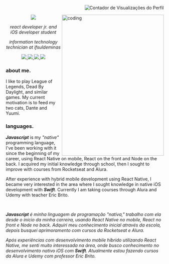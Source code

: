 <p align="right">
 <img src="https://komarev.com/ghpvc/?username=naliferreira&color=C5472E" alt="Contador de Visualizações do Perfil">
</p>

<img
  alt="coding"
  align="right"
  width="325em"
  height="450em"
  src="https://c.tenor.com/AlUkiGkR2j8AAAAM/new-game-ahagon-umiko-programming.gif"
/>

<p align="center"><img src="https://readme-typing-svg.herokuapp.com/?lines=Hi,+dear!;I'm+Lívia+✨;Nice+to+meet+u.&color=%23ADBBC8&size=30&font=firacode&center=true">
</p>

<p align="center"><i> react developer jr. and iOS developer student </i></p>
<p align="center"><i> information technology technician at ifsuldeminas </i></p>

<div align="center">
 <a href="mailto:analiviadesouza.contato@gmail.com">
  <img src="https://img.shields.io/badge/email-%2322272D?style=for-the-badge&logo=gmail">
 </a>
 
 <a href="https://www.linkedin.com/in/naliferreira/">
  <img src="https://img.shields.io/badge/linkedin-%2322272D?style=for-the-badge&logo=linkedin">
 </a>
 
 <a href="https://api.whatsapp.com/send?phone=553597569021&text=Ol%C3%A1%2C%20L%C3%ADvia!%20Tudo%20bem%3F">
  <img src="https://img.shields.io/badge/whatsapp-%2322272D?style=for-the-badge&logo=whatsapp">
 </a>

 <a href="https://www.instagram.com/ferrnali/">
  <img src="https://img.shields.io/badge/@ferrnali-%2322272D?style=for-the-badge&logo=instagram">
 </a>
</div>

<h3> about me. </h3>
<p> I like to play League of Legends, Dead By Daylight, and similar games. My current motivation is to feed my two cats, Dante and Yuumi. </p>

 
<h3> languages. </h3>
<p><i><strong>
 Javascript</strong></i> is my <em>"native"</em> programming language, I've been working with it since the beginning of my career, using React Native on mobile, React on the front and Node on the back. I acquired my initial knowledge through school, then I sought to improve with courses from Rocketseat and Alura.
</p>
<p>
 After experience with hybrid mobile development using React Native, I became very interested in the area where I sought knowledge in native iOS development with <i><strong>Swift</strong></i>. Currently I am taking courses through Alura and Udemy with teacher Eric Brito.
</p>

<br>

<p><i><strong>
 Javascript</strong> é minha linguagem de programação <em>"nativa,"</em> trabalho com ela desde o início da minha carreira, usando React Native no mobile, React no front e Node no back. Adquiri meu conhecimento inicial através da escola, depois busquei aprimoramento com cursos da Rocketseat e Alura.
</i> </p>
<p><i>
 Após experiências com desenvolvimento mobile híbrido utilizando React Native, me senti muito interessada na área, onde busco conhecimento no desenvolvimento nativo iOS com <strong>Swift</strong>. Atualmente estou fazendo cursos da Alura e Udemy com professor Eric Brito.
</i></p>
